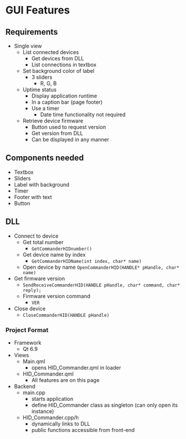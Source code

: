 # GUI Features

## Requirements
- Single view
    - List connected devices
        - Get devices from DLL
        - List connections in textbox
    - Set background color of label
        - 3 sliders
            - R, G, B
    - Uptime status
        - Display application runtime
        - In a caption bar (page footer)
        - Use a timer
            - Date time functionality not required
    - Retrieve device firmware
        - Button used to request version
        - Get version from DLL
        - Can be displayed in any manner

## Components needed
- Textbox
- Sliders
- Label with background
- Timer
- Footer with text
- Button

## DLL 
- Connect to device
    - Get total number
        - ```GetCommanderHIDnumber()```
    - Get device name by index
        - ```GetCommanderHIDName(int index, char* name)```
    - Open device by name
        ```OpenCommanderHID(HANDLE* pHandle, char* name)```
- Get firmware version
    - ```SendReceiveCommanderHID(HANDLE pHandle, char* command, char* reply);```
    - Firmware version command
        - ```VER```
- Close device
    - ```CloseCommanderHID(HANDLE pHandle)```

### Project Format
- Framework
    - Qt 6.9
- Views
    - Main.qml
        - opens HID_Commander.qml in loader
    - HID_Commander.qml
        - All features are on this page
- Backend
    - main.cpp
        - starts application
        - define HID_Commander class as singleton (can only open its instance)
    - HID_Commander.cpp/h
        - dynamically links to DLL
        - public functions accessible from front-end